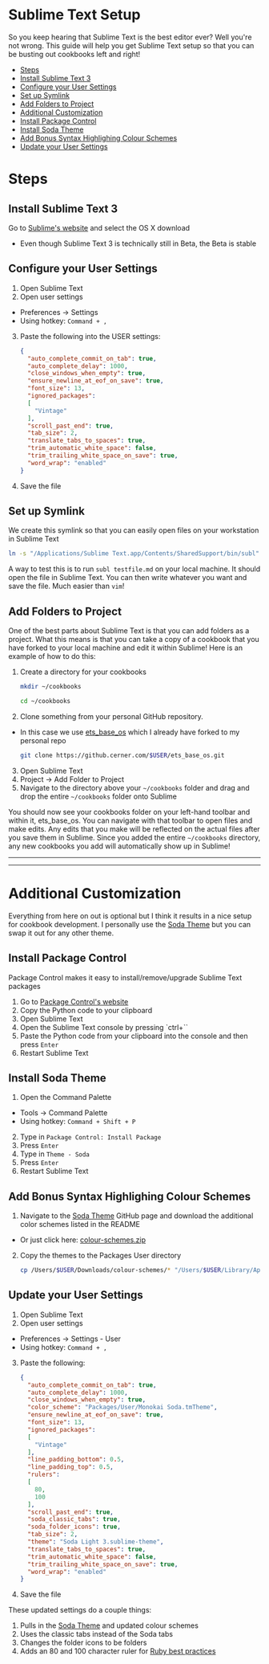 # Sublime Text Setup

So you keep hearing that Sublime Text is the best editor ever? Well you're not wrong. This guide will help you get Sublime Text setup so that you can be busting out cookbooks left and right!

- [Steps](#steps)
 - [Install Sublime Text 3](#install-sublime-text-3)
 - [Configure your User Settings](#configure-your-user-settings)
 - [Set up Symlink](#set-up-symlink)
 - [Add Folders to Project](#add-folders-to-project)
- [Additional Customization](#additional-customization)
 - [Install Package Control](#install-package-control)
 - [Install Soda Theme](#install-soda-theme)
 - [Add Bonus Syntax Highlighing Colour Schemes](#add-bonus-syntax-highlighting-colour-schemes)
 - [Update your User Settings](#update-your-user-settings)

# Steps

## Install Sublime Text 3

Go to [Sublime's website] and select the OS X download
- Even though Sublime Text 3 is technically still in Beta, the Beta is stable

## Configure your User Settings

1. Open Sublime Text
2. Open user settings
  - Preferences -> Settings
  - Using hotkey: `Command + ,`
3. Paste the following into the USER settings:

    ```json
    {
      "auto_complete_commit_on_tab": true,
      "auto_complete_delay": 1000,
      "close_windows_when_empty": true,
      "ensure_newline_at_eof_on_save": true,
      "font_size": 13,
      "ignored_packages":
      [
        "Vintage"
      ],
      "scroll_past_end": true,
      "tab_size": 2,
      "translate_tabs_to_spaces": true,
      "trim_automatic_white_space": false,
      "trim_trailing_white_space_on_save": true,
      "word_wrap": "enabled"
    }
    ```
4. Save the file

## Set up Symlink

We create this symlink so that you can easily open files on your workstation in Sublime Text

```bash
ln -s "/Applications/Sublime Text.app/Contents/SharedSupport/bin/subl" /usr/local/bin/subl
```
A way to test this is to run `subl testfile.md` on your local machine. It should open the file in Sublime Text. You can then write whatever you want and save the file. Much easier than `vim`!

## Add Folders to Project

One of the best parts about Sublime Text is that you can add folders as a project. What this means is that you can take a  copy of a cookbook that you have forked to your local machine and edit it within Sublime! Here is an example of how to do this:

1. Create a directory for your cookbooks

    ```bash
    mkdir ~/cookbooks

    cd ~/cookbooks
    ```
2. Clone something from your personal GitHub repository.
  - In this case we use [ets_base_os] which I already have forked to my personal repo

    ```bash
    git clone https://github.cerner.com/$USER/ets_base_os.git
    ```
3. Open Sublime Text
4. Project -> Add Folder to Project
5. Navigate to the directory above your `~/cookbooks` folder and drag and drop the entire `~/cookbooks` folder onto Sublime

You should now see your cookbooks folder on your left-hand toolbar and within it, ets_base_os. You can navigate with that toolbar to open files and make edits. Any edits that you make will be reflected on the actual files after you save them in Sublime. Since you added the entire `~/cookbooks` directory, any new cookbooks you add will automatically show up in Sublime!

----------
----------

# Additional Customization

Everything from here on out is optional but I think it results in a nice setup for cookbook development. I personally use the [Soda Theme] but you can swap it out for any other theme.

## Install Package Control

Package Control makes it easy to install/remove/upgrade Sublime Text packages

1. Go to [Package Control's website]
2. Copy the Python code to your clipboard
3. Open Sublime Text
4. Open the Sublime Text console by pressing `ctrl+``
5. Paste the Python code from your clipboard into the console and then press `Enter`
6. Restart Sublime Text

## Install Soda Theme

1. Open the Command Palette
  - Tools -> Command Palette
  - Using hotkey: `Command + Shift + P`
2. Type in `Package Control: Install Package`
3. Press `Enter`
4. Type in `Theme - Soda`
5. Press `Enter`
6. Restart Sublime Text

## Add Bonus Syntax Highlighing Colour Schemes

1. Navigate to the [Soda Theme] GitHub page and download the additional color schemes listed in the README
  - Or just click here: [colour-schemes.zip]
2. Copy the themes to the Packages User directory

    ```bash
    cp /Users/$USER/Downloads/colour-schemes/* "/Users/$USER/Library/Application Support/Sublime Text 3/Packages/User"
    ```

## Update your User Settings

1. Open Sublime Text
2. Open user settings
  - Preferences -> Settings - User
  - Using hotkey: `Command + ,`
3. Paste the following:

    ```json
    {
      "auto_complete_commit_on_tab": true,
      "auto_complete_delay": 1000,
      "close_windows_when_empty": true,
      "color_scheme": "Packages/User/Monokai Soda.tmTheme",
      "ensure_newline_at_eof_on_save": true,
      "font_size": 13,
      "ignored_packages":
      [
        "Vintage"
      ],
      "line_padding_bottom": 0.5,
      "line_padding_top": 0.5,
      "rulers":
      [
        80,
        100
      ],
      "scroll_past_end": true,
      "soda_classic_tabs": true,
      "soda_folder_icons": true,
      "tab_size": 2,
      "theme": "Soda Light 3.sublime-theme",
      "translate_tabs_to_spaces": true,
      "trim_automatic_white_space": false,
      "trim_trailing_white_space_on_save": true,
      "word_wrap": "enabled"
    }
    ```
4. Save the file

These updated settings do a couple things:

1. Pulls in the [Soda Theme] and updated colour schemes
2. Uses the classic tabs instead of the Soda tabs
3. Changes the folder icons to be folders
4. Adds an 80 and 100 character ruler for [Ruby best practices]

[Sublime's website]: http://www.sublimetext.com/3
[Package Control's website]: https://packagecontrol.io/installation#st3
[Soda Theme]: https://github.com/buymeasoda/soda-theme
[colour-schemes.zip]: http://buymeasoda.github.com/soda-theme/extras/colour-schemes.zip
[ets_base_os]: https://github.cerner.com/ETS/ets_base_os
[Ruby best practices]: http://batsov.com/articles/2013/06/26/the-elements-of-style-in-ruby-number-1-maximum-line-length/
